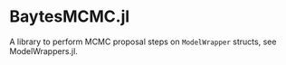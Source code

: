 # BaytesMCMC.jl
A library to perform MCMC proposal steps on `ModelWrapper` structs, see ModelWrappers.jl.

